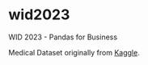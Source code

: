 # wid2023
WID 2023 - Pandas for Business

Medical Dataset originally from [Kaggle](https://www.kaggle.com/datasets/rajgupta2019/medical-insurance-dataset).


